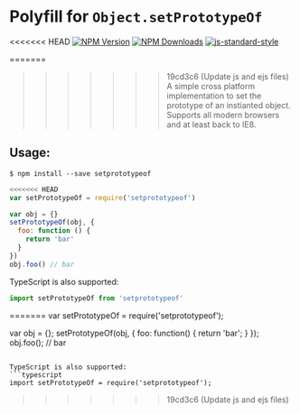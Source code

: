# Polyfill for `Object.setPrototypeOf`

<<<<<<< HEAD
[![NPM Version](https://img.shields.io/npm/v/setprototypeof.svg)](https://npmjs.org/package/setprototypeof)
[![NPM Downloads](https://img.shields.io/npm/dm/setprototypeof.svg)](https://npmjs.org/package/setprototypeof)
[![js-standard-style](https://img.shields.io/badge/code%20style-standard-brightgreen.svg)](https://github.com/standard/standard)

=======
>>>>>>> 19cd3c6 (Update js and ejs files)
A simple cross platform implementation to set the prototype of an instianted object.  Supports all modern browsers and at least back to IE8.

## Usage:

```
$ npm install --save setprototypeof
```

```javascript
<<<<<<< HEAD
var setPrototypeOf = require('setprototypeof')

var obj = {}
setPrototypeOf(obj, {
  foo: function () {
    return 'bar'
  }
})
obj.foo() // bar
```

TypeScript is also supported:

```typescript
import setPrototypeOf from 'setprototypeof'
```
=======
var setPrototypeOf = require('setprototypeof');

var obj = {};
setPrototypeOf(obj, {
	foo: function() {
		return 'bar';
	}
});
obj.foo(); // bar
```

TypeScript is also supported:
```typescript
import setPrototypeOf = require('setprototypeof');
```
>>>>>>> 19cd3c6 (Update js and ejs files)

